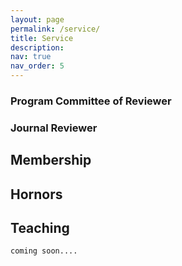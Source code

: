 ```yaml
---
layout: page
permalink: /service/
title: Service
description: 
nav: true
nav_order: 5
---
```


### Program Committee of Reviewer

<!-- * Computer Vision and Pattern Recognition (CVPR), 2022-2023
* International Conference on Computer Vision (ICCV), 2021-2023
* European Conference on Computer Vision (ECCV), 2020-2022
* AAAI Conference on Artificial Intelligence (AAAI), 2022-2023
* International Joint Conferences on Artificial Intelligence (IJCAI), 2021
* ACM International Conference on Multimedia (ACM MM), 2021
* IEEE International Conference on Multimedia and Expo (ICME), 2021-2023
* IEEE International Conference on Acoustics, Speech, and Signal Processing (ICASSP), 2022-2023
* International Conference on Computer Animation and Social Agents (CASA), 2022-2023 -->

### Journal Reviewer

<!-- * [IEEE Transactions on Image Processing (TIP)](http://ieeexplore.ieee.org/xpl/RecentIssue.jsp?punumber=83) -->

## Membership

<!-- * Committee of Human Computer Interaction, CCF（中国计算机学会）
* Committee of Human Computer Interaction, CSIG（中国图象图形学学会）
* Committee of Intelligent Healthcare, CAAI（中国人工智能学会） -->

## Hornors

<!-- * 2nd Award for Scientific and Technological Advancement, Chinese Institute of Electronics (2022)
* 1st Award for Scientific and Technological Advancement, China Gold Association (2022)
* Best Poster Paper Award of ChinaMM (2022)
* Higher Education Teaching Achievement Award of Beijing (2022)
* 1st Award for Scientific and Technological Advancement, China Gold Association (2020)
* Best Paper Award of NCIG (2020)
* Distinguished doctoral thesis award of BSIG (2017) -->

## Teaching

    coming soon....
